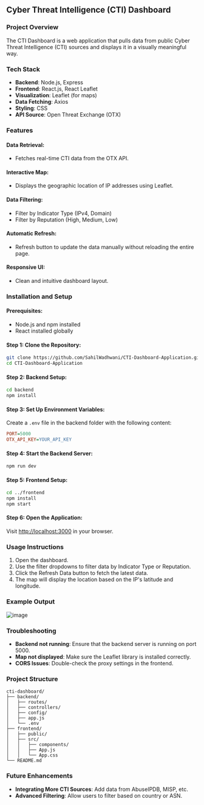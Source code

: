 ##  Cyber Threat Intelligence (CTI) Dashboard

###  Project Overview

The CTI Dashboard is a web application that pulls data from public Cyber Threat Intelligence (CTI) sources and displays it in a visually meaningful way.

###  Tech Stack

* **Backend**: Node.js, Express
* **Frontend**: React.js, React Leaflet
* **Visualization**: Leaflet (for maps)
* **Data Fetching**: Axios
* **Styling**: CSS
* **API Source**: Open Threat Exchange (OTX)

###  Features

#### Data Retrieval:

* Fetches real-time CTI data from the OTX API.

#### Interactive Map:

* Displays the geographic location of IP addresses using Leaflet.

#### Data Filtering:

* Filter by Indicator Type (IPv4, Domain)
* Filter by Reputation (High, Medium, Low)

#### Automatic Refresh:

* Refresh button to update the data manually without reloading the entire page.

#### Responsive UI:

* Clean and intuitive dashboard layout.

###  Installation and Setup

#### Prerequisites:

* Node.js and npm installed
* React installed globally

#### Step 1: Clone the Repository:

```bash
git clone https://github.com/SahilWadhwani/CTI-Dashboard-Application.git
cd CTI-Dashboard-Application
```

#### Step 2: Backend Setup:

```bash
cd backend
npm install
```

#### Step 3: Set Up Environment Variables:

Create a `.env` file in the backend folder with the following content:

```ini
PORT=5000
OTX_API_KEY=YOUR_API_KEY
```

#### Step 4: Start the Backend Server:

```bash
npm run dev
```

#### Step 5: Frontend Setup:

```bash
cd ../frontend
npm install
npm start
```

#### Step 6: Open the Application:

Visit [http://localhost:3000](http://localhost:3000) in your browser.

###  Usage Instructions

1. Open the dashboard.
2. Use the filter dropdowns to filter data by Indicator Type or Reputation.
3. Click the Refresh Data button to fetch the latest data.
4. The map will display the location based on the IP's latitude and longitude.

###  Example Output

![image](https://github.com/user-attachments/assets/a7e81e77-ffd9-4bb9-9c55-6196b69dc0f7)


###  Troubleshooting

* **Backend not running**: Ensure that the backend server is running on port 5000.
* **Map not displayed**: Make sure the Leaflet library is installed correctly.
* **CORS Issues**: Double-check the proxy settings in the frontend.

###  Project Structure

```
cti-dashboard/
├── backend/
│   ├── routes/
│   ├── controllers/
│   ├── config/
│   ├── app.js
│   └── .env
├── frontend/
│   ├── public/
│   ├── src/
│   │   ├── components/
│   │   ├── App.js
│   │   └── App.css
└── README.md
```

###  Future Enhancements

* **Integrating More CTI Sources**: Add data from AbuseIPDB, MISP, etc.
* **Advanced Filtering**: Allow users to filter based on country or ASN.

